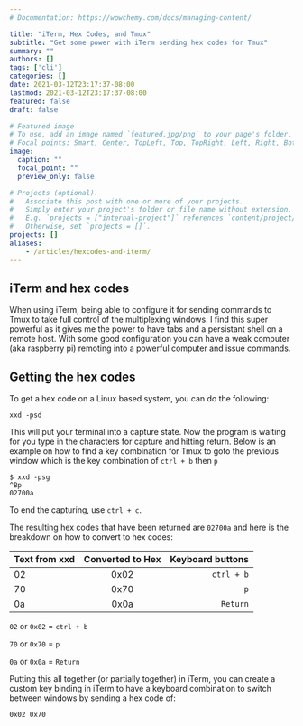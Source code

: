 ```yaml
---
# Documentation: https://wowchemy.com/docs/managing-content/

title: "iTerm, Hex Codes, and Tmux"
subtitle: "Get some power with iTerm sending hex codes for Tmux"
summary: ""
authors: []
tags: ['cli']
categories: []
date: 2021-03-12T23:17:37-08:00
lastmod: 2021-03-12T23:17:37-08:00
featured: false
draft: false

# Featured image
# To use, add an image named `featured.jpg/png` to your page's folder.
# Focal points: Smart, Center, TopLeft, Top, TopRight, Left, Right, BottomLeft, Bottom, BottomRight.
image:
  caption: ""
  focal_point: ""
  preview_only: false

# Projects (optional).
#   Associate this post with one or more of your projects.
#   Simply enter your project's folder or file name without extension.
#   E.g. `projects = ["internal-project"]` references `content/project/deep-learning/index.md`.
#   Otherwise, set `projects = []`.
projects: []
aliases:
    - /articles/hexcodes-and-iterm/
---
```


## iTerm and hex codes

When using iTerm, being able to configure it for sending commands to Tmux to take full control of the multiplexing windows.
I find this super powerful as it gives me the power to have tabs and a persistant shell on a remote host. With some good configuration
you can have a weak computer (aka raspberry pi) remoting into a powerful computer and issue commands.

## Getting the hex codes

To get a hex code on a Linux based system, you can do the following:

```shell
xxd -psd
```

This will put your terminal into a capture state. Now the program is waiting for you type in the characters for capture and hitting return. Below is an example on how to find a key combination for Tmux to goto the previous window which is the key combination of `ctrl + b` then `p`

```
$ xxd -psg
^Bp
02700a
```

To end the capturing, use `ctrl + c`.

The resulting hex codes that have been returned are `02700a` and here is the breakdown on how to convert to hex codes:

| Text from xxd    | Converted to Hex | Keyboard buttons |
| ---------------- |:----------------:| ----------------:|
| 02               | 0x02             | `ctrl + b`       |
| 70               | 0x70             | `p`              |
| 0a               | 0x0a             | `Return`         |

`02` or `0x02` = `ctrl + b`

`70` or `0x70` = `p`

`0a` or `0x0a` = `Return`

Putting this all together (or partially together) in iTerm, you can create a custom key binding in iTerm to have a keyboard combination to switch between windows by sending a hex code of:

`0x02 0x70`
